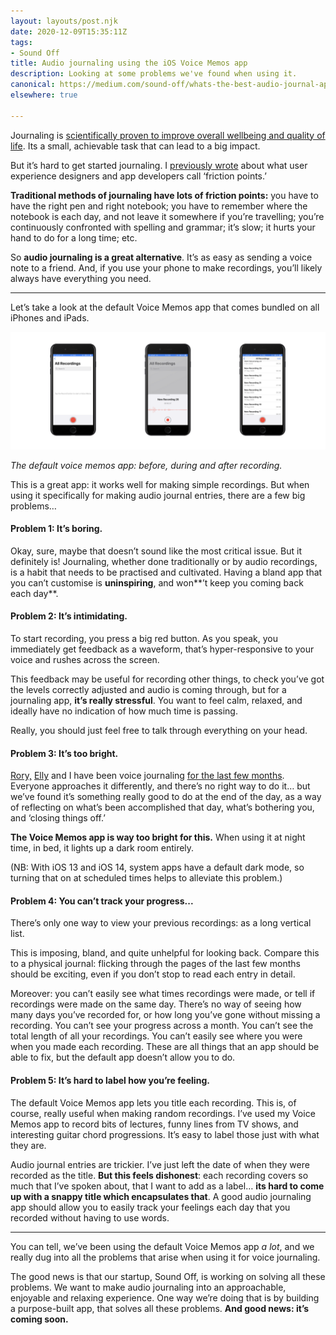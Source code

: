 ```yaml
---
layout: layouts/post.njk
date: 2020-12-09T15:35:11Z
tags:
- Sound Off
title: Audio journaling using the iOS Voice Memos app
description: Looking at some problems we've found when using it.
canonical: https://medium.com/sound-off/whats-the-best-audio-journal-app-bf3dc962a2d7
elsewhere: true

---
```

Journaling is [scientifically proven to improve overall wellbeing and quality of life](https://medium.com/sound-off/five-reasons-science-says-you-should-journal-c0d35d889f2f). Its a small, achievable task that can lead to a big impact.

But it’s hard to get started journaling. I [previously wrote](https://medium.com/sound-off/making-journaling-easy-again-3dad70d39d68) about what user experience designers and app developers call ‘friction points.’

**Traditional methods of journaling have lots of friction points:** you have to have the right pen and right notebook; you have to remember where the notebook is each day, and not leave it somewhere if you’re travelling; you’re continuously confronted with spelling and grammar; it’s slow; it hurts your hand to do for a long time; etc.

So **audio journaling is a great alternative**. It’s as easy as sending a voice note to a friend. And, if you use your phone to make recordings, you’ll likely always have everything you need.

***

Let’s take a look at the default Voice Memos app that comes bundled on all iPhones and iPads.

![Screenshots of the Voice Memos app.](/img/1-roejjbz9uifb94ss-a21gw.png "The default voice memos app: before, during and after recording.")

_The default voice memos app: before, during and after recording._

This is a great app: it works well for making simple recordings. But when using it specifically for making audio journal entries, there are a few big problems…

#### Problem 1: It’s boring.

Okay, sure, maybe that doesn’t sound like the most critical issue. But it definitely is! Journaling, whether done traditionally or by audio recordings, is a habit that needs to be practised and cultivated. Having a bland app that you can’t customise is **uninspiring**, and won**’t keep you coming back each day**.

#### Problem 2: It’s intimidating.

To start recording, you press a big red button. As you speak, you immediately get feedback as a waveform, that’s hyper-responsive to your voice and rushes across the screen.

This feedback may be useful for recording other things, to check you’ve got the levels correctly adjusted and audio is coming through, but for a journaling app, **it’s really stressful**. You want to feel calm, relaxed, and ideally have no indication of how much time is passing.

Really, you should just feel free to talk through everything on your head.

#### Problem 3: It’s too bright.

[Rory,](https://medium.com/u/f41180bdded7) [Elly](https://medium.com/u/330ad8514fa0) and I have been voice journaling [for the last few months](https://medium.com/sound-off/i-tried-audio-journaling-for-30-days-f8fd94a187e9). Everyone approaches it differently, and there’s no right way to do it… but we’ve found it’s something really good to do at the end of the day, as a way of reflecting on what’s been accomplished that day, what’s bothering you, and ‘closing things off.’

**The Voice Memos app is way too bright for this.** When using it at night time, in bed, it lights up a dark room entirely.

(NB: With iOS 13 and iOS 14, system apps have a default dark mode, so turning that on at scheduled times helps to alleviate this problem.)

#### Problem 4: You can’t track your progress...

There’s only one way to view your previous recordings: as a long vertical list.

This is imposing, bland, and quite unhelpful for looking back. Compare this to a physical journal: flicking through the pages of the last few months should be exciting, even if you don’t stop to read each entry in detail.

Moreover: you can’t easily see what times recordings were made, or tell if recordings were made on the same day. There’s no way of seeing how many days you’ve recorded for, or how long you’ve gone without missing a recording. You can’t see your progress across a month. You can’t see the total length of all your recordings. You can’t easily see where you were when you made each recording. These are all things that an app should be able to fix, but the default app doesn’t allow you to do.

#### Problem 5: It’s hard to label how you’re feeling.

The default Voice Memos app lets you title each recording. This is, of course, really useful when making random recordings. I’ve used my Voice Memos app to record bits of lectures, funny lines from TV shows, and interesting guitar chord progressions. It’s easy to label those just with what they are.

Audio journal entries are trickier. I’ve just left the date of when they were recorded as the title. **But this feels dishonest**: each recording covers so much that I’ve spoken about, that I want to add as a label… **its hard to come up with a snappy title which encapsulates that**. A good audio journaling app should allow you to easily track your feelings each day that you recorded without having to use words.

***

You can tell, we’ve been using the default Voice Memos app _a lot_, and we really dug into all the problems that arise when using it for voice journaling.

The good news is that our startup, Sound Off, is working on solving all these problems. We want to make audio journaling into an approachable, enjoyable and relaxing experience. One way we’re doing that is by building a purpose-built app, that solves all these problems. **And good news: it’s coming soon.**